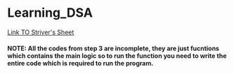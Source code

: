 # Learning_DSA

[Link TO Striver's Sheet](https://takeuforward.org/strivers-a2z-dsa-course/strivers-a2z-dsa-course-sheet-2)

#### NOTE: All the codes from step 3 are incomplete, they are just fucntions which contains the main logic so to run the function you need to write the entire code which is required to run the program.